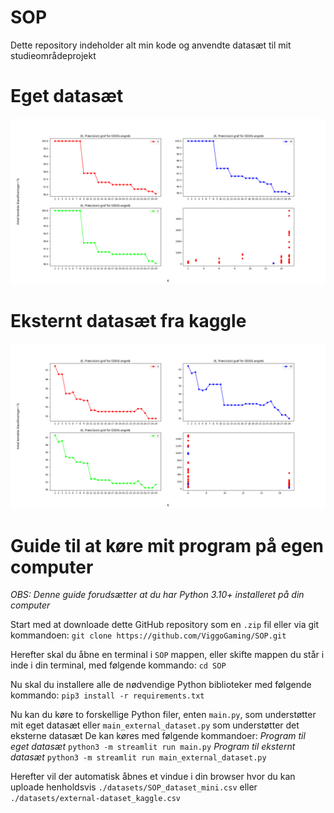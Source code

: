 # SOP
Dette repository indeholder alt min kode og anvendte datasæt til mit studieområdeprojekt

# Eget datasæt
!["Graf"](./out.png)

# Eksternt datasæt fra kaggle
!["Graf"](./external.png)

# Guide til at køre mit program på egen computer
*OBS: Denne guide forudsætter at du har Python 3.10+ installeret på din computer*

Start med at downloade dette GitHub repository som en `.zip` fil eller via git kommandoen:
`git clone https://github.com/ViggoGaming/SOP.git`

Herefter skal du åbne en terminal i `SOP` mappen, eller skifte mappen du står i inde i din terminal, med følgende kommando:
`cd SOP`

Nu skal du installere alle de nødvendige Python biblioteker med følgende kommando:
`pip3 install -r requirements.txt`

Nu kan du køre to forskellige Python filer, enten `main.py`, som understøtter mit eget datasæt eller `main_external_dataset.py` som understøtter det eksterne datasæt
De kan køres med følgende kommandoer:
*Program til eget datasæt*
`python3 -m streamlit run main.py` 
*Program til eksternt datasæt*
`python3 -m streamlit run main_external_dataset.py` 

Herefter vil der automatisk åbnes et vindue i din browser hvor du kan uploade henholdsvis `./datasets/SOP_dataset_mini.csv` eller `./datasets/external-dataset_kaggle.csv`
